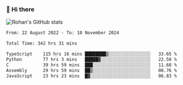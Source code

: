 ### 👋 Hi there 

<!--
**rohznmdev/rohznmdev** is a ✨ _special_ ✨ repository because its `README.md` (this file) appears on your GitHub profile.

Here are some ideas to get you started:

- 🔭 I’m currently working on ...
- 🌱 I’m currently learning Ruby and Ruby on Rails
- 👯 I’m looking to collaborate on ...
- 🤔 I’m looking for help with ...
- 💬 Ask me about ...
- 📫 How to reach me: ...
- 😄 Pronouns: ...
- ⚡ Fun fact: ...
-->
![Rohan's GitHub stats](https://github-readme-stats.vercel.app/api?username=rohznmdev&theme=dark&show_icons=true)

<!--START_SECTION:waka-->

```txt
From: 22 August 2022 - To: 10 November 2024

Total Time: 342 hrs 31 mins

TypeScript    115 hrs 16 mins ████████▒░░░░░░░░░░░░░░░░   33.65 %
Python        77 hrs 3 mins   █████▓░░░░░░░░░░░░░░░░░░░   22.50 %
C             39 hrs 59 mins  ███░░░░░░░░░░░░░░░░░░░░░░   11.68 %
Assembly      29 hrs 59 mins  ██▒░░░░░░░░░░░░░░░░░░░░░░   08.76 %
JavaScript    23 hrs 23 mins  █▓░░░░░░░░░░░░░░░░░░░░░░░   06.83 %
```

<!--END_SECTION:waka-->
